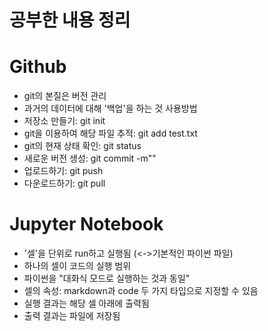 # 공부한 내용 정리

# Github
- git의 본질은 버전 관리
- 과거의 데이터에 대해 '백업'을 하는 것
사용방법
- 저장소 만들기: git init
- git을 이용하여 해당 파일 추적: git add test.txt
- git의 현재 상태 확인: git status
- 새로운 버전 생성: git commit -m""
- 업로드하기: git push
- 다운로드하기: git pull


# Jupyter Notebook
- '셀'을 단위로 run하고 실행됨 (<->기본적인 파이썬 파일)
- 하나의 셀이 코드의 실행 범위
- 파이썬을 "대화식 모드로 실행하는 것과 동일"
- 셀의 속성: markdown과 code 두 가지 타입으로 지정할 수 있음
- 실행 결과는 해당 셀 아래에 출력됨
- 출력 결과는 파일에 저장됨